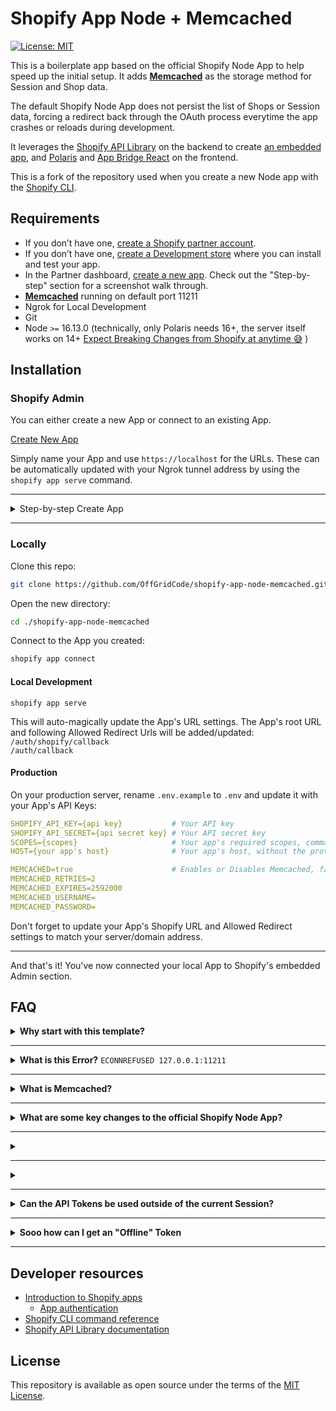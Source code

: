 # Shopify App Node + Memcached

[![License: MIT](https://img.shields.io/badge/License-MIT-green.svg)](LICENSE.md)

This is a boilerplate app based on the official Shopify Node App to help speed up the initial setup. It adds [**Memcached**](https://memcached.org/downloads) as the storage method for Session and Shop data.

The default Shopify Node App does not persist the list of Shops or Session data, forcing a redirect back through the OAuth process everytime the app crashes or reloads during development.

It leverages the [Shopify API Library](https://github.com/Shopify/shopify-node-api) on the backend to create [an embedded app](https://shopify.dev/apps/tools/app-bridge/getting-started#embed-your-app-in-the-shopify-admin), and [Polaris](https://github.com/Shopify/polaris-react) and [App Bridge React](https://shopify.dev/tools/app-bridge/react-components) on the frontend.

This is a fork of the repository used when you create a new Node app with the [Shopify CLI](https://shopify.dev/apps/tools/cli).

## Requirements

- If you don’t have one, [create a Shopify partner account](https://partners.shopify.com/signup).
- If you don’t have one, [create a Development store](https://help.shopify.com/en/partners/dashboard/development-stores#create-a-development-store) where you can install and test your app.
- In the Partner dashboard, [create a new app](https://help.shopify.com/en/api/tools/partner-dashboard/your-apps#create-a-new-app). Check out the "Step-by-step" section for a screenshot walk through.
- [**Memcached**](https://memcached.org/downloads) running on default port 11211
- Ngrok for Local Development
- Git
- Node `>=` 16.13.0 (technically, only Polaris needs 16+, the server itself works on 14+ [Expect Breaking Changes from Shopify at anytime 😅](https://github.com/Shopify/polaris/issues/4549#issuecomment-959756118) )

## Installation

### Shopify Admin

You can either create a new App or connect to an existing App.

[Create New App](https://partners.shopify.com/apps/new/manual)

Simply name your App and use `https://localhost` for the URLs. These can be automatically updated with your Ngrok tunnel address by using the `shopify app serve` command.

<hr/>
<details>
<summary>Step-by-step Create App</summary>

### Step 1

![Employee data](http://imageurl "Employee Data title")

</details>
<hr/>

### Locally

Clone this repo:

```sh
git clone https://github.com/OffGridCode/shopify-app-node-memcached.git
```

Open the new directory:

```sh
cd ./shopify-app-node-memcached
```

Connect to the App you created:

```sh
shopify app connect
```

#### Local Development

`shopify app serve`

This will auto-magically update the App's URL settings. The App's root URL and following Allowed Redirect Urls will be added/updated:
<br>
`/auth/shopify/callback`
<br>
`/auth/callback`

#### Production

On your production server, rename `.env.example` to `.env` and update it with your App's API Keys:

```yaml
SHOPIFY_API_KEY={api key}           # Your API key
SHOPIFY_API_SECRET={api secret key} # Your API secret key
SCOPES={scopes}                     # Your app's required scopes, comma-separated
HOST={your app's host}              # Your app's host, without the protocol prefix

MEMCACHED=true                      # Enables or Disables Memcached, fallsback to in-memory
MEMCACHED_RETRIES=2
MEMCACHED_EXPIRES=2592000
MEMCACHED_USERNAME=
MEMCACHED_PASSWORD=
```

Don't forget to update your App's Shopify URL and Allowed Redirect settings to match your server/domain address.

<hr/>

And that's it!
You've now connected your local App to Shopify's embedded Admin section.

## FAQ

<details>
<summary><b>Why start with this template?</b></summary>

- Minimal changes to Official Shopify App
- Must work out of the box
- Fallback gracefully if Memcached fails to connect
- Maintain the latest major version of each Node module
- Up to date with original Shopify App code base
- Maintain the coding style of Shopify's developers (semicolons... semicolons everywhere...)
- Easily readable and modifiable code
- Use the most reliable Node modules available (Currently "memjs")
- If your App crashes, you won't lose Session or Shop data. Unless Memcached also crashes.. In which case it will redirect the user back through OAUTH process.
</details>

---

<details>
<summary><b>What is this Error?</b> <code>ECONNREFUSED 127.0.0.1:11211</code></summary>

```
MemJS: Server <localhost:11211> failed after (2) retries with error - connect ECONNREFUSED 127.0.0.1:11211
Memcached can't load Shops Error: connect ECONNREFUSED 127.0.0.1:11211
    at TCPConnectWrap.afterConnect [as oncomplete] (node:net:1187:16) {
  errno: -4078,
  code: 'ECONNREFUSED',
  syscall: 'connect',
  address: '127.0.0.1',
  port: 11211
}
```

Memcached isn't running. Start the memcached service and try again.
<br/>
If you don't have Memcached installed... You should probably install [**Memcached**](https://memcached.org/downloads)

</details>

---

<details>
<summary><b>What is Memcached?</b></summary>

[**Memcached**](https://memcached.org/downloads) is one of the fastest and most reliable way to store `{key:value}` data in-memory. Once you have Memcached running locally on the default port, everything should work smoothly.

</details>

---

<details>
<summary><b>What are some key changes to the official Shopify Node App?</b></summary>

Changed the default initialization of `SESSION_STORAGE` from `MemorySessionStorage()` to `CustomSessionStorage()`

```
Shopify.Context.initialize({
  ...,
  SESSION_STORAGE: new Shopify.Session.CustomSessionStorage(storeCallback, loadCallback, deleteCallback),
});
```

`/server/helpers/storage.js` exports `Memcached`, allowing you to `.set()`, `.get()`, and `.delete()` data from anywhere without reinitializing the client.

</details>

---

<details>
<summary></summary>

</details>

---

<details>
<summary></summary>

</details>

---

<details>
<summary><b>Can the API Tokens be used outside of the current Session?</b></summary>

You're thinking of "Offline" Tokens, which can be used to make REST or GraphQL calls to Shopify even if the user is no longer signed in. By default, Shopify's App only requests an "Online" token, but it can easily be modifed to request both.

</details>

---

<details>
<summary><b>Sooo how can I get an "Offline" Token</b></summary>

The OAuth process starts on line 14 of `/server/middleware/auth.js`. The method used is `Shopify.Auth.beginAuth(request, response, shop, redirectPath, isOnline)`.

Change `isOnline` to `false` and you'll get an "Offline" token as a response in the next step `/auth/callback` inside `session.accessToken`. Since you don't have an "Online" token at this point, the OAUTH process starts over and you'll be redirected back to `/auth` until `isOnline` is `true` and an "Online" Token is passed to the Session.

You can add some logic to check if the Shop doesn't exist in Memcached, request an "Offline" token, let the Shop save to Memcached, rerun `/auth`, and this time the Shop will exist so `isOnline` can be set to `true`, which will giv you an "Online" token and finish the Session process.

</details>

---

## Developer resources

- [Introduction to Shopify apps](https://shopify.dev/apps/getting-started)
  - [App authentication](https://shopify.dev/apps/auth)
- [Shopify CLI command reference](https://shopify.dev/apps/tools/cli/app)
- [Shopify API Library documentation](https://github.com/Shopify/shopify-node-api/tree/main/docs)

## License

This repository is available as open source under the terms of the [MIT License](https://opensource.org/licenses/MIT).
